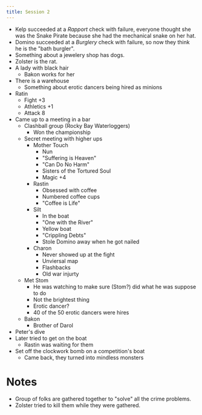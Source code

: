 ```yaml
---
title: Session 2
---
```


* Kelp succeeded at a *Rapport* check with failure, everyone thought she was
  the Snake Pirate because she had the mechanical snake on her hat.
* Domino succeeded at a *Burglery* check with failure, so now they think he
  is the "bath burgler".
* Something about a jewelery shop has dogs.
* Zolster is the rat.
* A lady with black hair
	* Bakon works for her
* There is a warehouse
	* Something about erotic dancers being hired as minions
* Ratin
	* Fight +3
	* Athletics +1
	* Attack 8
* Came up to a meeting in a bar
    * Clashball group (Rocky Bay Waterloggers)
	    * Won the championship
    * Secret meeting with higher ups
	    * Mother Touch
		    * Nun
			* "Suffering is Heaven"
			* "Can Do No Harm"
		    * Sisters of the Tortured Soul  
			* Magic +4
		* Rastin
			* Obsessed with coffee
			* Numbered coffee cups
			* "Coffee is Life"
		* Silt
			* In the boat
			* "One with the River"
			* Yellow boat
			* "Crippling Debts"
			* Stole Domino away when he got nailed
		* Charon
			* Never showed up at the fight
			* Unviersal map
			* Flashbacks
			* Old war injurty
    * Met Stom
	    * He was watching to make sure (Stom?) did what he was suppose to do
		* Not the brightest thing
 	    * Erotic dancer?
	    * 40 of the 50 erotic dancers were hires
    * Bakon
	    * Brother of Darol
* Peter's dive
* Later tried to get on the boat
    * Rastin was waiting for them
* Set off the clockwork bomb on a competition's boat
    * Came back, they turned into mindless monsters

# Notes

* Group of folks are gathered together to "solve" all the crime problems.
* Zolster tried to kill them while they were gathered.

